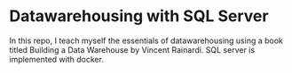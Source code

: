 # Datawarehousing with SQL Server

In this repo, I teach myself the essentials of datawarehousing using a book titled  Building a Data Warehouse by Vincent Rainardi. SQL server is implemented with docker.

